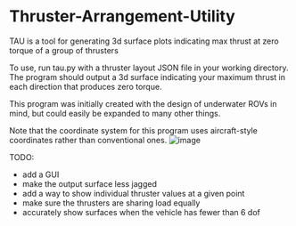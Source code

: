 # Thruster-Arrangement-Utility
TAU is a tool for generating 3d surface plots indicating max thrust at zero torque of a group of thrusters

To use, run tau.py with a thruster layout JSON file in your working directory. The program should output a 3d surface indicating your maximum thrust in each direction that produces zero torque.

This program was initially created with the design of underwater ROVs in mind, but could easily be expanded to many other things.

Note that the coordinate system for this program uses aircraft-style coordinates rather than conventional ones. ![image](https://user-images.githubusercontent.com/43499473/129992017-ad34299f-88f0-4ae0-800b-cbe1d22d72d5.png)

TODO:
 - add a GUI
 - make the output surface less jagged
 - add a way to show individual thruster values at a given point
 - make sure the thrusters are sharing load equally
 - accurately show surfaces when the vehicle has fewer than 6 dof